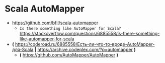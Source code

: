 
# Scala AutoMapper

* https://github.com/bfil/scala-automapper
  * `Is there something like AutoMapper for Scala?` https://stackoverflow.com/questions/6885558/is-there-something-like-automapper-for-scala
* **(** https://coderoad.ru/6885558/Есть-ли-что-то-вроде-AutoMapper-для-Scala **|**  https://archive.codeplex.com/?p=automapper **)**
  * **(** https://github.com/AutoMapper/AutoMapper **)**